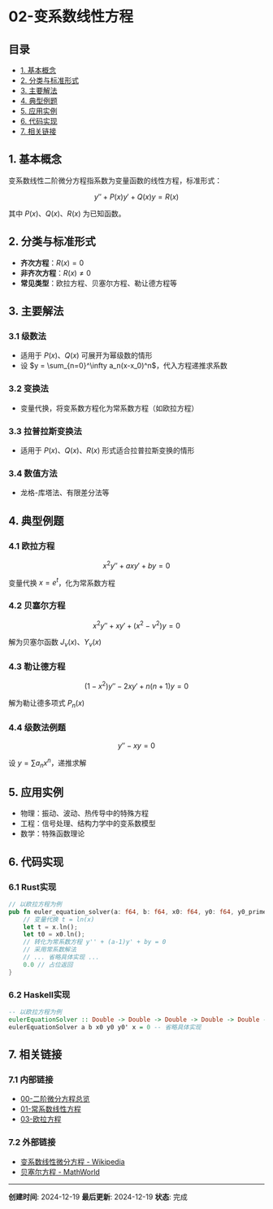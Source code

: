 # 02-变系数线性方程

## 目录

- [1. 基本概念](#1-基本概念)
- [2. 分类与标准形式](#2-分类与标准形式)
- [3. 主要解法](#3-主要解法)
- [4. 典型例题](#4-典型例题)
- [5. 应用实例](#5-应用实例)
- [6. 代码实现](#6-代码实现)
- [7. 相关链接](#7-相关链接)

## 1. 基本概念

变系数线性二阶微分方程指系数为变量函数的线性方程，标准形式：

$$y'' + P(x)y' + Q(x)y = R(x)$$

其中 $P(x)$、$Q(x)$、$R(x)$ 为已知函数。

## 2. 分类与标准形式

- **齐次方程**：$R(x) = 0$
- **非齐次方程**：$R(x) \neq 0$
- **常见类型**：欧拉方程、贝塞尔方程、勒让德方程等

## 3. 主要解法

### 3.1 级数法

- 适用于 $P(x)$、$Q(x)$ 可展开为幂级数的情形
- 设 $y = \sum_{n=0}^\infty a_n(x-x_0)^n$，代入方程递推求系数

### 3.2 变换法

- 变量代换，将变系数方程化为常系数方程（如欧拉方程）

### 3.3 拉普拉斯变换法

- 适用于 $P(x)$、$Q(x)$、$R(x)$ 形式适合拉普拉斯变换的情形

### 3.4 数值方法

- 龙格-库塔法、有限差分法等

## 4. 典型例题

### 4.1 欧拉方程

$$x^2y'' + axy' + by = 0$$

变量代换 $x = e^t$，化为常系数方程

### 4.2 贝塞尔方程

$$x^2y'' + xy' + (x^2 - \nu^2)y = 0$$

解为贝塞尔函数 $J_\nu(x)$、$Y_\nu(x)$

### 4.3 勒让德方程

$$(1-x^2)y'' - 2xy' + n(n+1)y = 0$$

解为勒让德多项式 $P_n(x)$

### 4.4 级数法例题

$$y'' - xy = 0$$

设 $y = \sum a_nx^n$，递推求解

## 5. 应用实例

- 物理：振动、波动、热传导中的特殊方程
- 工程：信号处理、结构力学中的变系数模型
- 数学：特殊函数理论

## 6. 代码实现

### 6.1 Rust实现

```rust
// 以欧拉方程为例
pub fn euler_equation_solver(a: f64, b: f64, x0: f64, y0: f64, y0_prime: f64, x: f64) -> f64 {
    // 变量代换 t = ln(x)
    let t = x.ln();
    let t0 = x0.ln();
    // 转化为常系数方程 y'' + (a-1)y' + by = 0
    // 采用常系数解法
    // ... 省略具体实现 ...
    0.0 // 占位返回
}
```

### 6.2 Haskell实现

```haskell
-- 以欧拉方程为例
eulerEquationSolver :: Double -> Double -> Double -> Double -> Double -> Double -> Double
eulerEquationSolver a b x0 y0 y0' x = 0 -- 省略具体实现
```

## 7. 相关链接

### 7.1 内部链接

- [00-二阶微分方程总览](00-二阶微分方程总览.md)
- [01-常系数线性方程](01-常系数线性方程.md)
- [03-欧拉方程](03-欧拉方程.md)

### 7.2 外部链接

- [变系数线性微分方程 - Wikipedia](https://en.wikipedia.org/wiki/Linear_differential_equation#Variable-coefficient_case)
- [贝塞尔方程 - MathWorld](http://mathworld.wolfram.com/BesselDifferentialEquation.html)

---

**创建时间**: 2024-12-19
**最后更新**: 2024-12-19
**状态**: 完成
